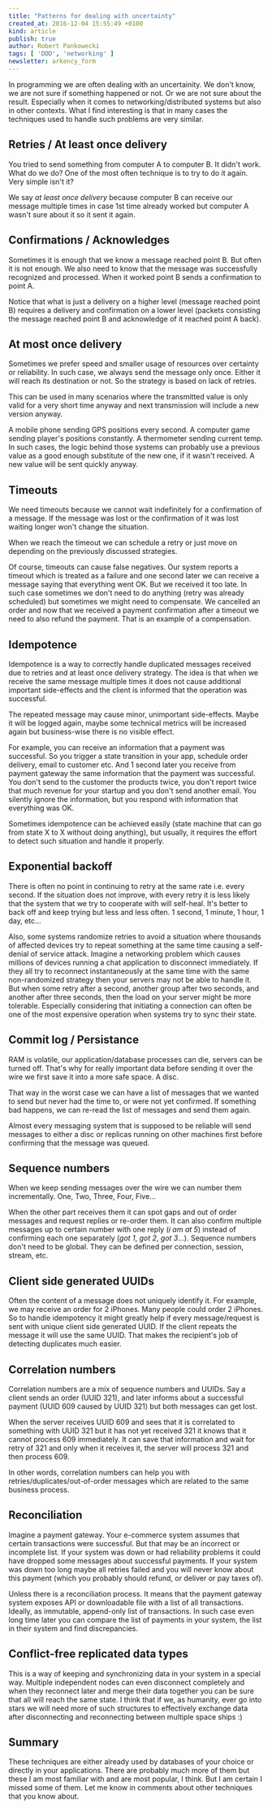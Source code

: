 ```yaml
---
title: "Patterns for dealing with uncertainty"
created_at: 2016-12-04 15:55:49 +0100
kind: article
publish: true
author: Robert Pankowecki
tags: [ 'DDD', 'networking' ]
newsletter: arkency_form
---
```


In programming we are often dealing with an uncertainity. We don't know,
we are not sure if something happened or not. Or we are not sure about
the result. Especially when it comes to networking/distributed systems but also in other
contexts. What I find interesting is that in many cases the techniques
used to handle such problems are very similar.

<!-- more -->

## Retries / At least once delivery

You tried to send something from computer A to computer B. It didn't work.
What do we do? One of the most often technique is to try to do it again.
Very simple isn't it?

We say _at least once delivery_ because computer B can receive our message
multiple times in case 1st time already worked but computer A wasn't sure
about it so it sent it again.

## Confirmations / Acknowledges

Sometimes it is enough that we know a message reached point B. But often
it is not enough. We also need to know that the message was successfully
recognized and processed. When it worked point B sends a confirmation
to point A.

Notice that what is just a delivery on a higher level (message reached point B)
requires a delivery and confirmation on a lower level (packets consisting the
message reached point B and acknowledge of it reached point A back).

## At most once delivery

Sometimes we prefer speed and smaller usage of resources over certainty or
reliability. In such case, we always send the message only once. Either it
will reach its destination or not. So the strategy is based on lack of
retries.

This can be used in many scenarios where the transmitted value is only valid
for a very short time anyway and next transmission will include a new
version anyway.

A mobile phone sending GPS positions every second. A computer game sending
player's positions constantly. A thermometer sending current temp. In such
cases, the logic behind those systems can probably use a previous value as
a good enough substitute of the new one, if it wasn't received. A new value
will be sent quickly anyway.

## Timeouts

We need timeouts because we cannot wait indefinitely for a confirmation of
a message. If the message was lost or the confirmation of it was lost
waiting longer won't change the situation.

When we reach the timeout we can schedule a retry or just move on depending
on the previously discussed strategies.

Of course, timeouts can cause false negatives. Our system reports a timeout
which is treated as a failure and one second later we can receive a message
saying that everything went OK. But we received it too late. In such case
sometimes we don't need to do anything (retry was already scheduled) but
sometimes we might need to compensate. We cancelled an order and now that
we received a payment confirmation after a timeout we need to also refund
the payment. That is an example of a compensation.

## Idempotence

Idempotence is a way to correctly handle duplicated messages received due
to retries and at least once delivery strategy. The idea is that when we
receive the same message multiple times it does not cause additional
important side-effects and the client is informed that the operation was
successful.

The repeated message may cause minor, unimportant side-effects. Maybe it will be
logged again, maybe some technical metrics will be increased again but
business-wise there is no visible effect.

For example, you can receive an information that a payment was successful.
So you trigger a state transition in your app, schedule order delivery,
email to customer etc. And 1 second later you receive from payment
gateway the same information that the payment was successful. You don't
send to the customer the products twice, you don't report twice that much
revenue for your startup and you don't send another email. You silently
ignore the information, but you respond with information that everything
was OK.

Sometimes idempotence can be achieved easily (state machine that can go
from state X to X without doing anything), but usually, it requires
the effort to detect such situation and handle it properly.

## Exponential backoff

There is often no point in continuing to retry at the same rate i.e.
every second. If the situation does not improve, with every retry
it is less likely that the system that we try to cooperate with will
self-heal. It's better to back off and keep trying but less and less
often. 1 second, 1 minute, 1 hour, 1 day, etc...

Also, some systems randomize retries to avoid a situation where thousands
of affected devices try to repeat something at the same time causing a
self-denial of service attack. Imagine a networking problem which causes
millions of devices running a chat application to disconnect immediately.
If they all try to reconnect instantaneously at the same time with the
same non-randomized strategy then your servers may not be able to handle it. But when
some retry after a second, another group after two seconds, and another after
three seconds, then the load on your server might be more tolerable.
Especially considering that initiating a connection can often be one
of the most expensive operation when systems try to sync their state.

## Commit log / Persistance

RAM is volatile, our application/database processes can die,
servers can be turned off. That's why for really important data
before sending it over the wire we first save it into a more safe
space. A disc.

That way in the worst case we can have a list of messages that
we wanted to send but never had the time to, or were not yet
confirmed. If something bad happens, we can re-read the list of messages
and send them again.

Almost every messaging system that is supposed to be reliable will
send messages to either a disc or replicas running on other machines
first before confirming that the message was queued.

## Sequence numbers

When we keep sending messages over the wire we can number them incrementally.
One, Two, Three, Four, Five...

When the other part receives them it can spot gaps and out of order messages
and request replies or re-order them. It can also confirm multiple messages
up to certain number with one reply (_i am at 5_) instead of confirming each
one separately (_got 1_, _got 2_, _got 3_...). Sequence numbers don't
need to be global. They can be defined per connection, session, stream, etc.

## Client side generated UUIDs

Often the content of a message does not uniquely identify it. For example, we
may receive an order for 2 iPhones. Many people could order 2 iPhones. So to
handle idempotency it might greatly help if every message/request is sent
with unique client side generated UUID. If the client repeats the message it
will use the same UUID. That makes the recipient's job of detecting
duplicates much easier.

## Correlation numbers

Correlation numbers are a mix of sequence numbers and UUIDs. Say a client
sends an order (UUID 321), and later informs about a successful payment (UUID 609
caused by UUID 321) but both messages can get lost.

When the server receives UUID 609 and sees that it is correlated to something with UUID 321
but it has not yet received 321 it knows that it cannot process 609 immediately.
It can save that information and wait for retry of 321 and only when it receives
it, the server will process 321 and then process 609.

In other words, correlation numbers can help you with retries/duplicates/out-of-order
messages which are related to the same business process.

## Reconciliation

Imagine a payment gateway. Your e-commerce system assumes that certain transactions
were successful. But that may be an incorrect or incomplete list. If your system was down
or had reliability problems it could have dropped some messages about successful payments.
If your system was down too long maybe all retries failed and you will never know
about this payment (which you probably should refund, or deliver or pay taxes of).

Unless there is a reconciliation process. It means that the payment gateway system
exposes API or downloadable file with a list of all transactions. Ideally, as immutable,
append-only list of transactions. In such case even long time later you can compare
the list of payments in your system, the list in their system and find discrepancies.

## Conflict-free replicated data types

This is a way of keeping and synchronizing data in your system in a special way.
Multiple independent nodes can even disconnect completely and when they reconnect
later and merge their data together you can be sure that all will reach the same
state. I think that if we, as humanity, ever go into stars we will need more of such structures
to effectively exchange data after disconnecting and reconnecting between multiple space
ships :)

## Summary

These techniques are either already used by databases of your choice or directly
in your applications. There are probably much more of them but these I am most
familiar with and are most popular, I think. But I am certain I missed some of
them. Let me know in comments about other techniques that you know about.
